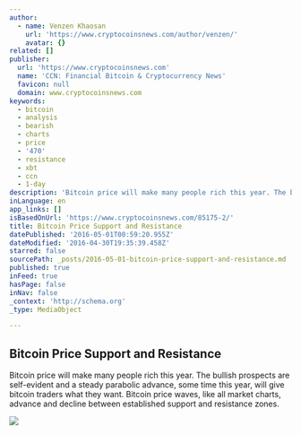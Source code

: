 ```yaml
---
author:
  - name: Venzen Khaosan
    url: 'https://www.cryptocoinsnews.com/author/venzen/'
    avatar: {}
related: []
publisher:
  url: 'https://www.cryptocoinsnews.com'
  name: 'CCN: Financial Bitcoin & Cryptocurrency News'
  favicon: null
  domain: www.cryptocoinsnews.com
keywords:
  - bitcoin
  - analysis
  - bearish
  - charts
  - price
  - '470'
  - resistance
  - xbt
  - ccn
  - 1-day
description: 'Bitcoin price will make many people rich this year. The bullish prospects are self-evident and a steady parabolic advance, some time this year, will give bitcoin traders what they want. Bitcoin price waves, like all market charts, advance and decline between established support and resistance zones.'
inLanguage: en
app_links: []
isBasedOnUrl: 'https://www.cryptocoinsnews.com/85175-2/'
title: Bitcoin Price Support and Resistance
datePublished: '2016-05-01T00:59:20.955Z'
dateModified: '2016-04-30T19:35:39.458Z'
starred: false
sourcePath: _posts/2016-05-01-bitcoin-price-support-and-resistance.md
published: true
inFeed: true
hasPage: false
inNav: false
_context: 'http://schema.org'
_type: MediaObject

---
```

<article style=""><h1>Bitcoin Price Support and Resistance</h1><p>Bitcoin price will make many people rich this year. The bullish prospects are self-evident and a steady parabolic advance, some time this year, will give bitcoin traders what they want. Bitcoin price waves, like all market charts, advance and decline between established support and resistance zones.</p><img src="https://www.cryptocoinsnews.com/wp-content/uploads/2016/04/Selection_20160430_002.png" /></article>